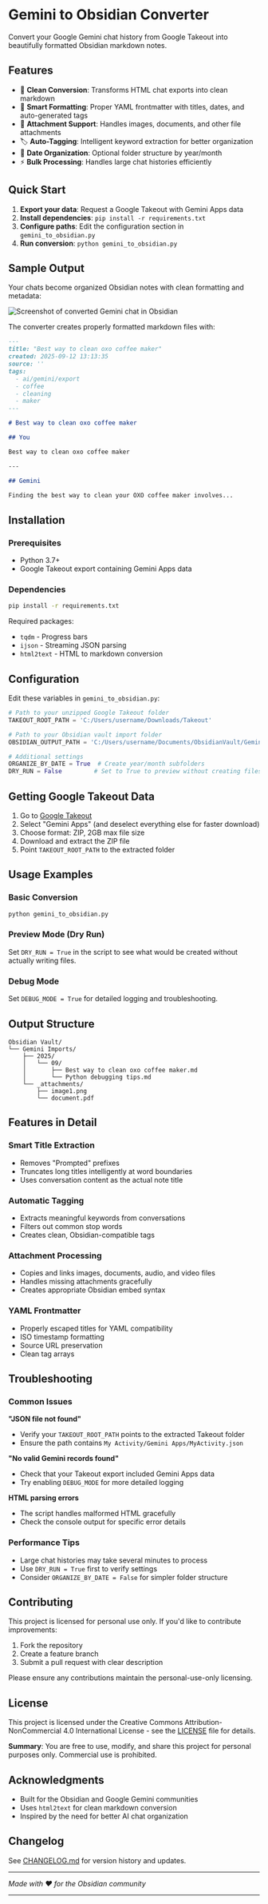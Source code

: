 # Gemini to Obsidian Converter

Convert your Google Gemini chat history from Google Takeout into beautifully formatted Obsidian markdown notes.

## Features

- 🔄 **Clean Conversion**: Transforms HTML chat exports into clean markdown
- 📝 **Smart Formatting**: Proper YAML frontmatter with titles, dates, and auto-generated tags
- 📎 **Attachment Support**: Handles images, documents, and other file attachments
- 🏷️ **Auto-Tagging**: Intelligent keyword extraction for better organization
- 📁 **Date Organization**: Optional folder structure by year/month
- ⚡ **Bulk Processing**: Handles large chat histories efficiently

## Quick Start

1. **Export your data**: Request a Google Takeout with Gemini Apps data
2. **Install dependencies**: `pip install -r requirements.txt`
3. **Configure paths**: Edit the configuration section in `gemini_to_obsidian.py`
4. **Run conversion**: `python gemini_to_obsidian.py`

## Sample Output

Your chats become organized Obsidian notes with clean formatting and metadata:

![Screenshot of converted Gemini chat in Obsidian](Screenshot.png)

The converter creates properly formatted markdown files with:

```markdown
---
title: "Best way to clean oxo coffee maker"
created: 2025-09-12 13:13:35
source: ''
tags:
  - ai/gemini/export
  - coffee
  - cleaning
  - maker
---

# Best way to clean oxo coffee maker

## You

Best way to clean oxo coffee maker

---

## Gemini

Finding the best way to clean your OXO coffee maker involves...
```

## Installation

### Prerequisites
- Python 3.7+
- Google Takeout export containing Gemini Apps data

### Dependencies
```bash
pip install -r requirements.txt
```

Required packages:
- `tqdm` - Progress bars
- `ijson` - Streaming JSON parsing
- `html2text` - HTML to markdown conversion

## Configuration

Edit these variables in `gemini_to_obsidian.py`:

```python
# Path to your unzipped Google Takeout folder
TAKEOUT_ROOT_PATH = 'C:/Users/username/Downloads/Takeout'

# Path to your Obsidian vault import folder
OBSIDIAN_OUTPUT_PATH = 'C:/Users/username/Documents/ObsidianVault/Gemini Imports'

# Additional settings
ORGANIZE_BY_DATE = True  # Create year/month subfolders
DRY_RUN = False         # Set to True to preview without creating files
```

## Getting Google Takeout Data

1. Go to [Google Takeout](https://takeout.google.com)
2. Select "Gemini Apps" (and deselect everything else for faster download)
3. Choose format: ZIP, 2GB max file size
4. Download and extract the ZIP file
5. Point `TAKEOUT_ROOT_PATH` to the extracted folder

## Usage Examples

### Basic Conversion
```bash
python gemini_to_obsidian.py
```

### Preview Mode (Dry Run)
Set `DRY_RUN = True` in the script to see what would be created without actually writing files.

### Debug Mode
Set `DEBUG_MODE = True` for detailed logging and troubleshooting.

## Output Structure

```
Obsidian Vault/
└── Gemini Imports/
    ├── 2025/
    │   └── 09/
    │       ├── Best way to clean oxo coffee maker.md
    │       └── Python debugging tips.md
    └── _attachments/
        ├── image1.png
        └── document.pdf
```

## Features in Detail

### Smart Title Extraction
- Removes "Prompted" prefixes
- Truncates long titles intelligently at word boundaries
- Uses conversation content as the actual note title

### Automatic Tagging
- Extracts meaningful keywords from conversations
- Filters out common stop words
- Creates clean, Obsidian-compatible tags

### Attachment Processing
- Copies and links images, documents, audio, and video files
- Handles missing attachments gracefully
- Creates appropriate Obsidian embed syntax

### YAML Frontmatter
- Properly escaped titles for YAML compatibility
- ISO timestamp formatting
- Source URL preservation
- Clean tag arrays

## Troubleshooting

### Common Issues

**"JSON file not found"**
- Verify your `TAKEOUT_ROOT_PATH` points to the extracted Takeout folder
- Ensure the path contains `My Activity/Gemini Apps/MyActivity.json`

**"No valid Gemini records found"**
- Check that your Takeout export included Gemini Apps data
- Try enabling `DEBUG_MODE` for more detailed logging

**HTML parsing errors**
- The script handles malformed HTML gracefully
- Check the console output for specific error details

### Performance Tips

- Large chat histories may take several minutes to process
- Use `DRY_RUN = True` first to verify settings
- Consider `ORGANIZE_BY_DATE = False` for simpler folder structure

## Contributing

This project is licensed for personal use only. If you'd like to contribute improvements:

1. Fork the repository
2. Create a feature branch
3. Submit a pull request with clear description

Please ensure any contributions maintain the personal-use-only licensing.

## License

This project is licensed under the Creative Commons Attribution-NonCommercial 4.0 International License - see the [LICENSE](LICENSE) file for details.

**Summary**: You are free to use, modify, and share this project for personal purposes only. Commercial use is prohibited.

## Acknowledgments

- Built for the Obsidian and Google Gemini communities
- Uses `html2text` for clean markdown conversion
- Inspired by the need for better AI chat organization

## Changelog

See [CHANGELOG.md](CHANGELOG.md) for version history and updates.

---

*Made with ❤️ for the Obsidian community*

---
